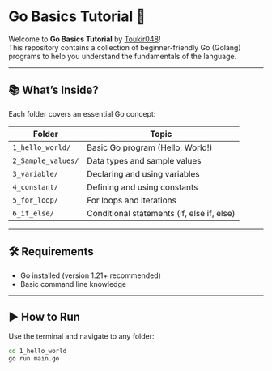 # Go Basics Tutorial 🚀

Welcome to **Go Basics Tutorial** by [Toukir048](https://github.com/Toukir048)!  
This repository contains a collection of beginner-friendly Go (Golang) programs to help you understand the fundamentals of the language.

---

## 📚 What’s Inside?

Each folder covers an essential Go concept:

| Folder | Topic |
|--------|-------|
| `1_hello_world/` | Basic Go program (Hello, World!) |
| `2_Sample_values/` | Data types and sample values |
| `3_variable/` | Declaring and using variables |
| `4_constant/` | Defining and using constants |
| `5_for_loop/` | For loops and iterations |
| `6_if_else/` | Conditional statements (if, else if, else) |

---

## 🛠 Requirements

- Go installed (version 1.21+ recommended)
- Basic command line knowledge

---

## ▶️ How to Run

Use the terminal and navigate to any folder:

```bash
cd 1_hello_world
go run main.go
